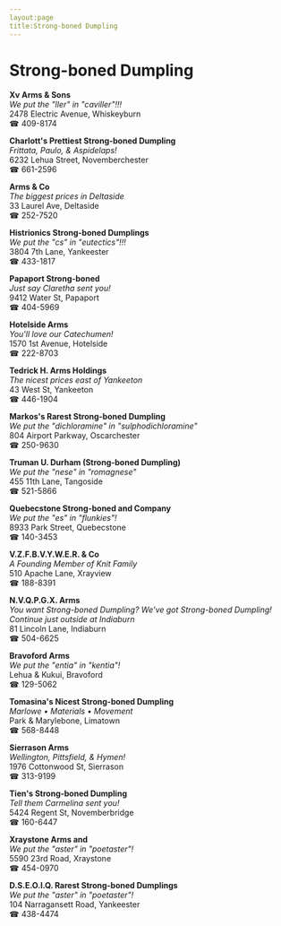 ```yaml
---
layout:page
title:Strong-boned Dumpling
---
```

# Strong-boned Dumpling

**Xv Arms & Sons**  
_We put the "ller" in "caviller"!!!_  
2478 Electric Avenue, Whiskeyburn  
☎ 409-8174



**Charlott's Prettiest Strong-boned Dumpling**  
_Frittata, Paulo, & Aspidelaps!_  
6232 Lehua Street, Novemberchester  
☎ 661-2596



**Arms & Co**  
_The biggest prices in Deltaside_  
33 Laurel Ave, Deltaside  
☎ 252-7520



**Histrionics Strong-boned Dumplings**  
_We put the "cs" in "eutectics"!!!_  
3804 7th Lane, Yankeester  
☎ 433-1817



**Papaport Strong-boned**  
_Just say Claretha sent you!_  
9412 Water St, Papaport  
☎ 404-5969



**Hotelside Arms**  
_You'll love our Catechumen!_  
1570 1st Avenue, Hotelside  
☎ 222-8703



**Tedrick H. Arms Holdings**  
_The nicest prices east of Yankeeton_  
43 West St, Yankeeton  
☎ 446-1904



**Markos's Rarest Strong-boned Dumpling**  
_We put the "dichloramine" in "sulphodichloramine"_  
804 Airport Parkway, Oscarchester  
☎ 250-9630



**Truman U. Durham (Strong-boned Dumpling)**  
_We put the "nese" in "romagnese"_  
455 11th Lane, Tangoside  
☎ 521-5866



**Quebecstone Strong-boned and Company**  
_We put the "es" in "flunkies"!_  
8933 Park Street, Quebecstone  
☎ 140-3453



**V.Z.F.B.V.Y.W.E.R. & Co**  
_A Founding Member of Knit Family_  
510 Apache Lane, Xrayview  
☎ 188-8391



**N.V.Q.P.G.X. Arms**  
_You want Strong-boned Dumpling? We've got Strong-boned Dumpling! 
Continue just outside at Indiaburn_  
81 Lincoln Lane, Indiaburn  
☎ 504-6625



**Bravoford Arms**  
_We put the "entia" in "kentia"!_  
Lehua & Kukui, Bravoford  
☎ 129-5062



**Tomasina's Nicest Strong-boned Dumpling**  
_Marlowe • Materials • Movement_  
Park & Marylebone, Limatown  
☎ 568-8448



**Sierrason Arms**  
_Wellington, Pittsfield, & Hymen!_  
1976 Cottonwood St, Sierrason  
☎ 313-9199



**Tien's Strong-boned Dumpling**  
_Tell them Carmelina sent you!_  
5424 Regent St, Novemberbridge  
☎ 160-6447



**Xraystone Arms and**  
_We put the "aster" in "poetaster"!_  
5590 23rd Road, Xraystone  
☎ 454-0970



**D.S.E.O.I.Q. Rarest Strong-boned Dumplings**  
_We put the "aster" in "poetaster"!_  
104 Narragansett Road, Yankeester  
☎ 438-4474



